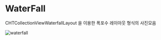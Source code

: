 # WaterFall
CHTCollectionViewWaterfallLayout 을 이용한 폭포수 레이아웃 형식의 사진모음 


![waterfall](https://user-images.githubusercontent.com/45508297/126163376-d35d535e-dd72-4ad4-a5f7-d6ea0411bb3a.gif)
